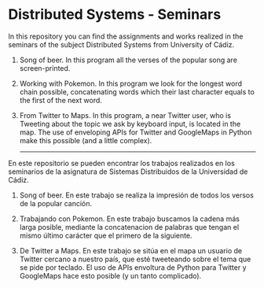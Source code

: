 # Distributed Systems - Seminars
In this repository you can find the assignments and works realized in the seminars of the subject Distributed Systems
from University of Cádiz.

1) Song of beer.
    In this program all the verses of the popular song are screen-printed.

2) Working with Pokemon.
    In this program we look for the longest word chain possible, concatenating words which their last
    character equals to the first of the next word.
    
3) From Twitter to Maps.
    In this program, a near Twitter user, who is Tweeting about the topic we ask by keyboard input,
    is located in the map. The use of enveloping APIs for Twitter and GoogleMaps in Python make this
    possible (and a little complex).
    
    -----------------------------------------------------------------------------------------
    
En este repositorio se pueden encontrar los trabajos realizados en los seminarios de la asignatura de 
Sistemas Distribuidos de la Universidad de Cádiz.

1) Song of beer.
    En este trabajo se realiza la impresión de todos los versos de la popular canción.

2) Trabajando con Pokemon.
    En este trabajo buscamos la cadena más larga posible, mediante la concatenacion de palabras que
    tengan el mismo último carácter que el primero de la siguiente.
    
3) De Twitter a Maps.
    En este trabajo se sitúa en el mapa un usuario de Twitter cercano a nuestro país, que esté
    tweeteando sobre el tema que se pide por teclado. El uso de APIs envoltura de Python para
    Twitter y GoogleMaps hace esto posible (y un tanto complicado).

